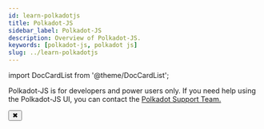 ```yaml
---
id: learn-polkadotjs
title: Polkadot-JS
sidebar_label: Polkadot-JS
description: Overview of Polkadot-JS.
keywords: [polkadot-js, polkadot js]
slug: ../learn-polkadotjs
---
```


import DocCardList from '@theme/DocCardList';

<!-- MessageBox -->
<div id="messageBox" class="floating-message-box">
  <p>
    Polkadot-JS is for developers and power users only. If you need help using the Polkadot-JS UI, you can contact the
    <a href="https://support.polkadot.network/support/home" target="_blank" rel="noopener noreferrer">
      Polkadot Support Team.
    </a>
  </p>
  <button class="close-messagebox" aria-label="Close message">✖</button>
</div>

<DocCardList />
